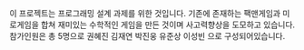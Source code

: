 이 프로젝트는 프로그래밍 설계 과제를 위한 것입니다. 
기존에 존재하는 팩맨게임과 미로게임을 합쳐 재미있는 수학적인 게임을 만든 것이며 사고력향상을 도모하고 있습니다.
참가인원은 총 5명으로 권혜진 김재연 박진웅 유준상 이성빈 으로 구성되어있습니다.
